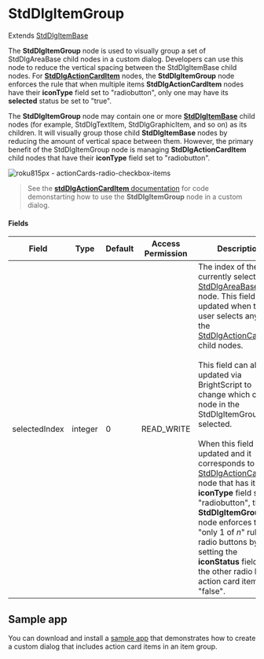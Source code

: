 StdDlgItemGroup
===============

Extends [StdDlgItemBase](/docs/references/scenegraph/standard-dialog-framework-nodes/std-dlg-item-base.md)

The **StdDlgItemGroup** node is used to visually group a set of StdDlgAreaBase child nodes in a custom dialog. Developers can use this node to reduce the vertical spacing between the StdDlgItemBase child nodes. For [**StdDlgActionCardItem**](/docs/references/scenegraph/standard-dialog-framework-nodes/std-dlg-action-card-item.md) nodes, the **StdDlgItemGroup** node enforces the rule that when multiple items **StdDlgActionCardItem** nodes have their **iconType** field set to "radiobutton", only one may have its **selected** status be set to "true".

The **StdDlgItemGroup** node may contain one or more [**StdDlgItemBase**](/docs/references/scenegraph/standard-dialog-framework-nodes/std-dlg-item-base.md) child nodes (for example, StdDlgTextItem, StdDlgGraphicItem, and so on) as its children. It will visually group those child **StdDlgItemBase** nodes by reducing the amount of vertical space between them. However, the primary benefit of the StdDlgItemGroup node is managing **StdDlgActionCardItem** child nodes that have their **iconType** field set to "radiobutton".

![roku815px - actionCards-radio-checkbox-items](https://image.roku.com/ZHZscHItMTc2/actionCards-radio-checkbox-items.jpg)

> See the [**stdDlgActionCardItem** documentation](/docs/references/scenegraph/standard-dialog-framework-nodes/std-dlg-action-card-item.md#radiobutton-icontype) for code demonstarting how to use the **StdDlgItemGroup** node in a custom dialog.

#### Fields

| Field | Type | Default | Access Permission | Description |
| --- | --- | --- | --- | --- |
| selectedIndex | integer | 0   | READ\_WRITE | The index of the currently selected [StdDlgAreaBase](/docs/references/scenegraph/standard-dialog-framework-nodes/std-dlg-area-base.md) child node. This field is updated when the user selects any of the [StdDlgActionCardItem](/docs/references/scenegraph/standard-dialog-framework-nodes/std-dlg-action-card-item.md) child nodes.  <br>  <br>This field can also be updated via BrightScript to change which child node in the StdDlgItemGroup is selected.  <br>  <br>When this field is updated and it corresponds to a [StdDlgActionCardItem](/docs/references/scenegraph/standard-dialog-framework-nodes/std-dlg-action-card-item.md) node that has its **iconType** field set to "radiobutton", the **StdDlgItemGroup** node enforces the "only 1 of _n_" rule for radio buttons by setting the **iconStatus** field of the other radio button action card items to "false". |

Sample app
----------

You can download and install a [sample app](https://github.com/rokudev/standard-dialog-framework) that demonstrates how to create a custom dialog that includes action card items in an item group.